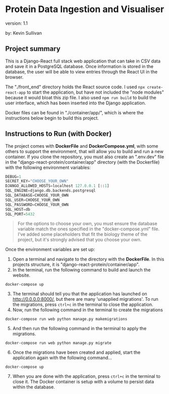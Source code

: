 # Protein Data Ingestion and Visualiser
version: 1.1

by: Kevin Sullivan

## Project summary
This is a Django-React full stack web application that can take in CSV data and save it in a PostgreSQL database. Once information is stored in the database, the user will be able to view entries through the React UI in the browser.  

The "./front_end" directory holds the React source code. I used `npx create-react-app` to start the application, but have not included the "node modules" because it would bloat this zip file. I also used `npm run build` to build the user interface, which has been inserted into the Django application. 

Docker files can be found in "./container/app/", which is where the instructions below begin to build this project. 

## Instructions to Run (with Docker)
The project comes with **DockerFile** and **DockerCompose.yml**, with some others to support the environment, that will allow you to build and run a new container. If you clone the repository, you must also create an ".env.dev" file in the "django-react-protein/container/app" directory (with the Dockerfile) with the following environment variables:

```python
DEBUG=1
SECRET_KEY="CHOOSE_YOUR_OWN"
DJANGO_ALLOWED_HOSTS=localhost 127.0.0.1 [::1]
SQL_ENGINE=django.db.backends.postgresql
SQL_DATABASE=CHOOSE_YOUR_OWN
SQL_USER=CHOOSE_YOUR_OWN
SQL_PASSWORD=CHOOSE_YOUR_OWN
SQL_HOST=db
SQL_PORT=5432
```

> For the options to choose your own, you must ensure the database variable match the ones specified in the "docker-compose.yml" file. I've added some placeholders that fit the biology theme of the project, but it's strongly advised that you choose your own. 

Once the environment variables are set up:

 1. Open a terminal and navigate to the directory with the **DockerFile**. In this projects structure, it is "django-react-protein/container/app". 
 2. In the terminal, run the following command to build and launch the website. 
```
docker-compose up
```
 3. The terminal should tell you that the application has launched on http://0.0.0.0:8000/, but there are many 'unapplied migrations'. To run the migrations, press `ctrl+c` in the terminal to close the application. 
 4. Now, run the following command in the terminal to create the migrations
 ```
 docker-compose run web python manage.py makemigrations
 ```
 5. And then run the following command in the terminal to apply the migrations. 
```
docker-compose run web python manage.py migrate
```
 6. Once the migrations have been created and applied, start the application again with the following command...
```
docker-compose up
```
 7. When you are done with the application, press `ctrl+c` in the terminal to close it. The Docker container is setup with a volume to persist data within the database.
